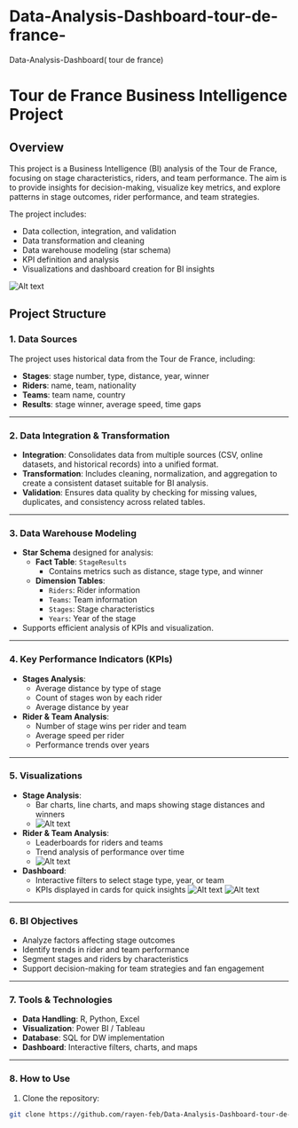 # Data-Analysis-Dashboard-tour-de-france-
Data-Analysis-Dashboard( tour de france) 
# Tour de France Business Intelligence Project

## Overview
This project is a Business Intelligence (BI) analysis of the Tour de France, focusing on stage characteristics, riders, and team performance. The aim is to provide insights for decision-making, visualize key metrics, and explore patterns in stage outcomes, rider performance, and team strategies.

The project includes:

- Data collection, integration, and validation
- Data transformation and cleaning
- Data warehouse modeling (star schema)
- KPI definition and analysis
- Visualizations and dashboard creation for BI insights
  
![Alt text](Data-Analysis-Dashboard-tour-de-france-/main/1.jpg)


## Project Structure

### 1. Data Sources
The project uses historical data from the Tour de France, including:

- **Stages**: stage number, type, distance, year, winner
- **Riders**: name, team, nationality
- **Teams**: team name, country
- **Results**: stage winner, average speed, time gaps

---

### 2. Data Integration & Transformation
- **Integration**: Consolidates data from multiple sources (CSV, online datasets, and historical records) into a unified format.
- **Transformation**: Includes cleaning, normalization, and aggregation to create a consistent dataset suitable for BI analysis.
- **Validation**: Ensures data quality by checking for missing values, duplicates, and consistency across related tables.

---

### 3. Data Warehouse Modeling
- **Star Schema** designed for analysis:
  - **Fact Table**: `StageResults`
    - Contains metrics such as distance, stage type, and winner
  - **Dimension Tables**:
    - `Riders`: Rider information
    - `Teams`: Team information
    - `Stages`: Stage characteristics
    - `Years`: Year of the stage
- Supports efficient analysis of KPIs and visualization.

---

### 4. Key Performance Indicators (KPIs)
- **Stages Analysis**:
  - Average distance by type of stage
  - Count of stages won by each rider
  - Average distance by year
- **Rider & Team Analysis**:
  - Number of stage wins per rider and team
  - Average speed per rider
  - Performance trends over years

---

### 5. Visualizations
- **Stage Analysis**:
  - Bar charts, line charts, and maps showing stage distances and winners
  - ![Alt text](images/6.jpg)
- **Rider & Team Analysis**:
  - Leaderboards for riders and teams
  - Trend analysis of performance over time
  - ![Alt text](images/5.jpg)
- **Dashboard**:
  - Interactive filters to select stage type, year, or team
  - KPIs displayed in cards for quick insights
![Alt text](images/1.jpg)
![Alt text](images/3.jpg)
---

### 6. BI Objectives
- Analyze factors affecting stage outcomes
- Identify trends in rider and team performance
- Segment stages and riders by characteristics
- Support decision-making for team strategies and fan engagement

---

### 7. Tools & Technologies
- **Data Handling**: R, Python, Excel
- **Visualization**: Power BI / Tableau
- **Database**: SQL for DW implementation
- **Dashboard**: Interactive filters, charts, and maps

---

### 8. How to Use
1. Clone the repository:
```bash
git clone https://github.com/rayen-feb/Data-Analysis-Dashboard-tour-de-france-/
